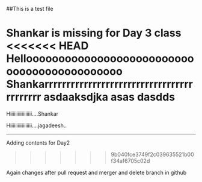 ##This is a test file

Shankar is missing for Day 3 class
<<<<<<< HEAD
Helloooooooooooooooooooooooooooooooooooooooooooo Shankarrrrrrrrrrrrrrrrrrrrrrrrrrrrrrrrrrrrrrrrrr
asdaaksdjka asas dasdds
=======
Hiiiiiiiiiiiiiiiii....Shankar

Hiiiiiiiiiiiiiiiii....jagadeesh..

------------ 
Adding contents for Day2


>>>>>>> 9b040fce3749f2c039635521b00f34af6705c02d


Again changes after pull request and merger and delete branch in github

